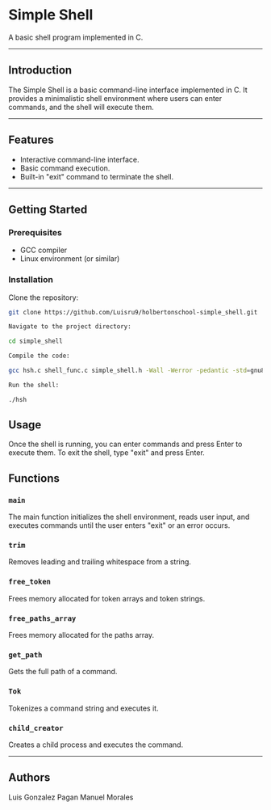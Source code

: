 # Simple Shell

A basic shell program implemented in C.


---

## Introduction

The Simple Shell is a basic command-line interface implemented in C. It provides a minimalistic shell environment where users can enter commands, and the shell will execute them.

---

## Features

- Interactive command-line interface.
- Basic command execution.
- Built-in "exit" command to terminate the shell.

---

## Getting Started

### Prerequisites

- GCC compiler
- Linux environment (or similar)

### Installation

Clone the repository:

```bash
git clone https://github.com/Luisru9/holbertonschool-simple_shell.git

Navigate to the project directory:

cd simple_shell

Compile the code:

gcc hsh.c shell_func.c simple_shell.h -Wall -Werror -pedantic -std=gnu89 -o hsh

Run the shell:

./hsh
```

## Usage

Once the shell is running, you can enter commands and press Enter to execute them. To exit the shell, type "exit" and press Enter.

## Functions

### `main`

The main function initializes the shell environment, reads user input, and executes commands until the user enters "exit" or an error occurs.

### `trim`

Removes leading and trailing whitespace from a string.

### `free_token`

Frees memory allocated for token arrays and token strings.

### `free_paths_array`

Frees memory allocated for the paths array.

### `get_path`

Gets the full path of a command.

### `Tok`

Tokenizes a command string and executes it.

### `child_creator`

Creates a child process and executes the command.

---

## Authors

Luis Gonzalez Pagan
Manuel Morales